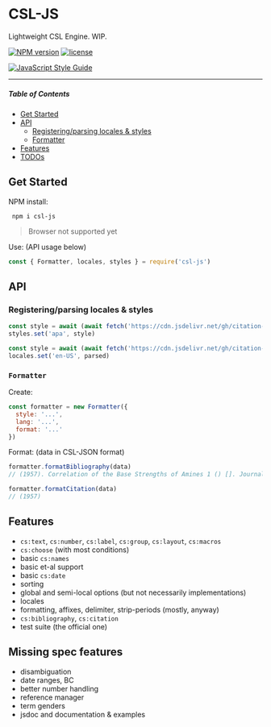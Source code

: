 # CSL-JS

Lightweight CSL Engine. WIP.

[![NPM version](https://img.shields.io/npm/v/csl-js.svg)](https://www.npmjs.org/csl-js)
[![license](https://img.shields.io/github/license/larsgw/csl-js.svg)](https://github.com/larsgw/csl-js/blob/master/LICENSE.md)

[![JavaScript Style Guide](https://cdn.jsdelivr.net/gh/standard/standard@master/badge.svg)](https://github.com/standard/standard)

---

##### Table of Contents

  - [Get Started](#get-started)
  - [API](#api)
    - [Registering/parsing locales & styles](#registering--parsing-locales---styles)
    - [Formatter](#formatter)
  - [Features](#features)
  - [TODOs](#todos)

## Get Started

NPM install:

     npm i csl-js

> Browser not supported yet

Use: (API usage below)

```js
const { Formatter, locales, styles } = require('csl-js')
```

## API

### Registering/parsing locales & styles

```js
const style = await (await fetch('https://cdn.jsdelivr.net/gh/citation-style-language/styles@master/apa.csl')).text()
styles.set('apa', style)

const style = await (await fetch('https://cdn.jsdelivr.net/gh/citation-style-language/locales@master/locales-en-US.xml')).text()
locales.set('en-US', parsed)
```

### `Formatter`

Create:

```js
const formatter = new Formatter({
  style: '...',
  lang: '...',
  format: '...'
})
```

Format: (data in CSL-JSON format)

```js
formatter.formatBibliography(data)
// (1957). Correlation of the Base Strengths of Amines 1 () []. Journal of the American Chemical Society, 79(20), 5441-5444. https://doi.org/10.1021/ja01577a030

formatter.formatCitation(data)
// (1957)
```

## Features

  - `cs:text`, `cs:number`, `cs:label`, `cs:group`, `cs:layout`, `cs:macros`
  - `cs:choose` (with most conditions)
  - basic `cs:names`
  - basic et-al support
  - basic `cs:date`
  - sorting
  - global and semi-local options (but not necessarily implementations)
  - locales
  - formatting, affixes, delimiter, strip-periods (mostly, anyway)
  - `cs:bibliography`, `cs:citation`
  - test suite (the official one)

## Missing spec features

  - disambiguation
  - date ranges, BC
  - better number handling
  - reference manager
  - term genders
  - jsdoc and documentation & examples
